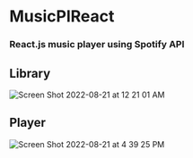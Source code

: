 # MusicPlReact

### React.js music player using Spotify API

## Library
![Screen Shot 2022-08-21 at 12 21 01 AM](https://user-images.githubusercontent.com/84889885/185775479-04b0b4fe-32c0-435d-8175-9eada77c9fe8.png)

## Player
![Screen Shot 2022-08-21 at 4 39 25 PM](https://user-images.githubusercontent.com/84889885/185812277-610c61bf-4b3f-47cc-ad75-2f4537701632.png)
